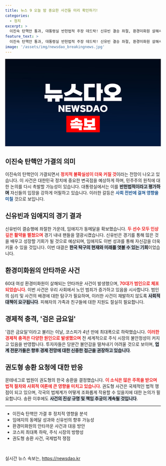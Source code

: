 ```yaml
---
title: 뉴스 9 오늘 밤 중요한 사건들 미리 확인하기!
categories:
  - 정치
excerpt: >
  이진숙 탄핵안 통과, 대통령실 반헌법적 주장 데드락! 신유빈 결승 좌절, 환경미화원 살해사건 등 연일 이어지는 충격적인 뉴스가 대중의 관심을 끌고 있다!
feature_text: >
  이진숙 탄핵안 통과, 대통령실 반헌법적 주장 데드락! 신유빈 결승 좌절, 환경미화원 살해사건 등 연일 이어지는 충격적인 뉴스가 대중의 관심을 끌고 있다!
image: '/assets/img/newsdao_breakingnews.jpg'
---
```


<p><img src="/assets/img/newsdao_breakingnews.jpg" alt="koreaapp 속보" /></p>

<h2 data-ke-size="size26">이진숙 탄핵안 가결의 의미</h2>

<p data-ke-size="size16">이진숙의 탄핵안이 가결되면서 <b><span style="color: #ee2323;">정치적 불확실성이 더욱 커질 것</span></b>이라는 전망이 나오고 있습니다. 이 사건은 대한민국 정치에 중요한 변곡점을 예상하게 하며, 민주주의 원칙에 대한 논의를 다시 촉발할 가능성이 있습니다. 대통령실에서는 이를 <b><span style="background-color: #21538527;">반헌법적이라고 평가하며</span></b> 자신들의 입장을 강하게 어필하고 있습니다. 이러한 갈등은 <b><span style="color: #1a5490;">사회 전반에 걸쳐 영향을 미칠</span></b> 것으로 보입니다.</p>

<h2 data-ke-size="size26">신유빈과 임애지의 경기 결과</h2>

<p data-ke-size="size16">신유빈이 결승행에 좌절한 가운데, 임애지가 동메달을 확보했습니다. <b><span style="color: #ee2323;">두 선수 모두 인상 깊은 활약을 펼쳤으며</span></b> 경기 내내 팬들을 열광시켰습니다. 신유빈은 경기를 통해 많은 것을 배우고 성장할 기회가 될 것으로 예상되며, 임애지도 이번 성과를 통해 자신감을 더욱 키울 수 있을 것입니다. 이번 대결은 <b><span style="background-color: #21538527;">한국 탁구의 현재와 미래를 엿볼 수 있는 기회</span></b>이었습니다.</p>

<h2 data-ke-size="size26">환경미화원의 안타까운 사건</h2>

<p data-ke-size="size16">60대 여성 환경미화원이 살해되는 안타까운 사건이 발생했으며, <b><span style="color: #ee2323;">70대가 범인으로 체포되었습니다</span></b>. 이번 사건은 우리 사회에서 노인 범죄가 증가하고 있음을 시사합니다. 범인의 심리 및 사건의 배경에 대한 탐구가 필요하며, 이러한 사건이 재발하지 않도록 <b><span style="background-color: #21538527;">사회적 대책이 요구됩니다</span></b>. 피해자의 가족과 친구들에 대한 지원도 절실히 필요합니다.</p>

<h2 data-ke-size="size26">경제적 충격, '검은 금요일'</h2>

<p data-ke-size="size16">'검은 금요일'이라고 불리는 이날, 코스피가 4년 만에 최대폭으로 하락했습니다. <b><span style="color: #ee2323;">이러한 경제적 충격은 다양한 원인으로 발생했으며</span></b> 전 세계적으로 주식 시장의 불안정성이 커지고 있음을 반영합니다. 투자자들은 당분간 불안감을 떨쳐내기 어려울 것으로 보이며, <b><span style="background-color: #21538527;">업계 전문가들은 향후 경제 전망에 대한 신중한 접근을 권장하고 있습니다</span></b>.</p>

<h2 data-ke-size="size26">권도형 송환 요청에 대한 반응</h2>

<p data-ke-size="size16">몬테네그로 법원이 권도형의 한국 송환을 결정했습니다. <b><span style="color: #ee2323;">이 소식은 많은 주목을 받으며 법적 절차와 사회적 여론에 큰 영향을 미치고 있습니다</span></b>. 권도형 사건은 국제적인 법적 쟁점이 되고 있으며, 각국의 법체계가 어떻게 조화롭게 작용할 수 있을지에 대한 논의가 필요합니다. 송환 이후에도 <b><span style="background-color: #21538527;">사건의 진상 규명 및 책임 추궁이 계속될 것입니다</span></b>.</p>

<hr style="height: 1px; border: none; background-color: #000;"/>

<ul>
<li>이진숙 탄핵안 가결 후 정치적 영향을 분석</li>
<li>임애지의 동메달 성과와 신유빈의 향후 가능성</li>
<li>환경미화원의 안타까운 사건과 대응 방안</li>
<li>코스피 최대폭 하락, 주식 시장의 방향성</li>
<li>권도형 송환 사건, 국제법적 쟁점</li>
</ul>

<p data-ke-size="size16">&nbsp;</p>
실시간 뉴스 속보는, <a href="https://newsdao.kr" rel="dofollow">https://newsdao.kr</a>


